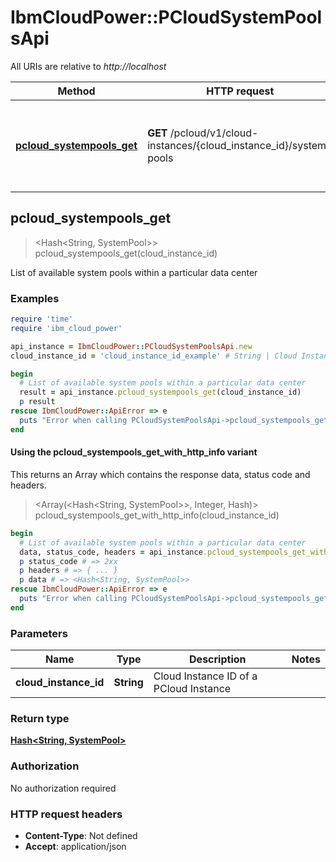 # IbmCloudPower::PCloudSystemPoolsApi

All URIs are relative to *http://localhost*

| Method | HTTP request | Description |
| ------ | ------------ | ----------- |
| [**pcloud_systempools_get**](PCloudSystemPoolsApi.md#pcloud_systempools_get) | **GET** /pcloud/v1/cloud-instances/{cloud_instance_id}/system-pools | List of available system pools within a particular data center |


## pcloud_systempools_get

> <Hash<String, SystemPool>> pcloud_systempools_get(cloud_instance_id)

List of available system pools within a particular data center

### Examples

```ruby
require 'time'
require 'ibm_cloud_power'

api_instance = IbmCloudPower::PCloudSystemPoolsApi.new
cloud_instance_id = 'cloud_instance_id_example' # String | Cloud Instance ID of a PCloud Instance

begin
  # List of available system pools within a particular data center
  result = api_instance.pcloud_systempools_get(cloud_instance_id)
  p result
rescue IbmCloudPower::ApiError => e
  puts "Error when calling PCloudSystemPoolsApi->pcloud_systempools_get: #{e}"
end
```

#### Using the pcloud_systempools_get_with_http_info variant

This returns an Array which contains the response data, status code and headers.

> <Array(<Hash<String, SystemPool>>, Integer, Hash)> pcloud_systempools_get_with_http_info(cloud_instance_id)

```ruby
begin
  # List of available system pools within a particular data center
  data, status_code, headers = api_instance.pcloud_systempools_get_with_http_info(cloud_instance_id)
  p status_code # => 2xx
  p headers # => { ... }
  p data # => <Hash<String, SystemPool>>
rescue IbmCloudPower::ApiError => e
  puts "Error when calling PCloudSystemPoolsApi->pcloud_systempools_get_with_http_info: #{e}"
end
```

### Parameters

| Name | Type | Description | Notes |
| ---- | ---- | ----------- | ----- |
| **cloud_instance_id** | **String** | Cloud Instance ID of a PCloud Instance |  |

### Return type

[**Hash&lt;String, SystemPool&gt;**](SystemPool.md)

### Authorization

No authorization required

### HTTP request headers

- **Content-Type**: Not defined
- **Accept**: application/json

